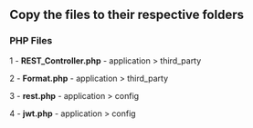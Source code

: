 ## Copy the files to their respective folders

### PHP Files

1 - **REST_Controller.php** - application > third_party 

2 - **Format.php** - application > third_party 

3 - **rest.php** - application > config 

4 - **jwt.php** - application > config 

